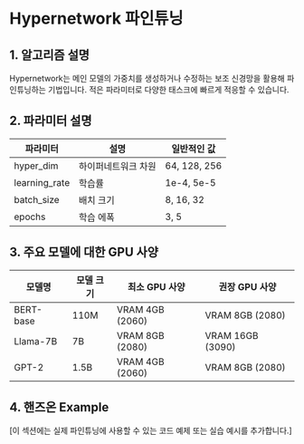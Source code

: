 # Hypernetwork 파인튜닝

## 1. 알고리즘 설명

Hypernetwork는 메인 모델의 가중치를 생성하거나 수정하는 보조 신경망을 활용해 파인튜닝하는 기법입니다. 적은 파라미터로 다양한 태스크에 빠르게 적응할 수 있습니다.

## 2. 파라미터 설명

| 파라미터 | 설명 | 일반적인 값 |
|-----------|------|------------|
| hyper_dim | 하이퍼네트워크 차원 | 64, 128, 256 |
| learning_rate | 학습률 | 1e-4, 5e-5 |
| batch_size | 배치 크기 | 8, 16, 32 |
| epochs | 학습 에폭 | 3, 5 |

## 3. 주요 모델에 대한 GPU 사양

| 모델명 | 모델 크기 | 최소 GPU 사양 | 권장 GPU 사양 |
|--------|-----------|--------------|--------------|
| BERT-base | 110M | VRAM 4GB (2060) | VRAM 8GB (2080) |
| Llama-7B | 7B | VRAM 8GB (2080) | VRAM 16GB (3090) |
| GPT-2 | 1.5B | VRAM 4GB (2060) | VRAM 8GB (2080) |

## 4. 핸즈온 Example

[이 섹션에는 실제 파인튜닝에 사용할 수 있는 코드 예제 또는 실습 예시를 추가합니다.]
